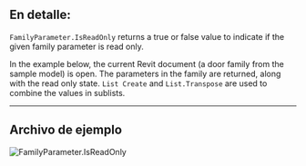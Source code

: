 ## En detalle:
`FamilyParameter.IsReadOnly` returns a true or false value to indicate if the given family parameter is read only.

In the example below, the current Revit document (a door family from the sample model) is open. The parameters in the family are returned, along with the read only state. `List Create` and `List.Transpose` are used to combine the values in sublists.
___
## Archivo de ejemplo

![FamilyParameter.IsReadOnly](./Revit.Elements.FamilyParameter.IsReadOnly_img.jpg)

